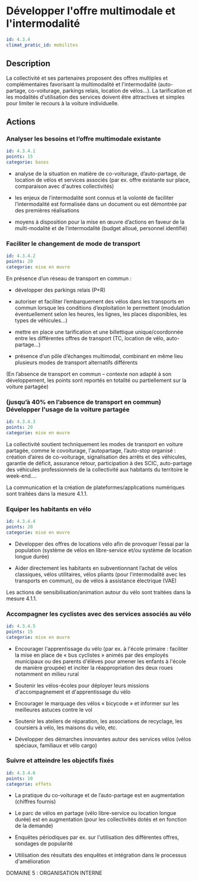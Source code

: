 # Développer l'offre multimodale et l'intermodalité
```yaml
id: 4.3.4
climat_pratic_id: mobilites
```
## Description
La collectivité et ses partenaires proposent des offres multiples et complémentaires favorisant la multimodalité et l'intermodalité (auto-partage, co-voiturage, parkings relais, location de vélos...). La tarification et les modalités d'utilisation des services doivent être attractives et simples pour limiter le recours à la voiture individuelle.



## Actions
### Analyser les besoins et l’offre multimodale existante
```yaml
id: 4.3.4.1
points: 15
categorie: bases
```
- analyse de la situation en matière de co-voiturage, d’auto-partage, de location de vélos et services associés (par ex. offre existante sur place, comparaison avec d'autres collectivités)

- les enjeux de l’intermodalité sont connus et la volonté de faciliter l’intermodalité est formalisée dans un document ou est démontrée par des premières réalisations

- moyens à disposition pour la mise en œuvre d’actions en faveur de la multi-modalité et de l’intermodalité (budget alloué, personnel identifié)




### Faciliter le changement de mode de transport
```yaml
id: 4.3.4.2
points: 20
categorie: mise en œuvre
```
En présence d’un réseau de transport en commun :

- développer des parkings relais (P+R)

- autoriser et faciliter l’embarquement des vélos dans les transports en commun lorsque les conditions d’exploitation le permettent (modulation éventuellement selon les heures, les lignes, les places disponibles, les types de véhicules…)

- mettre en place une tarification et une billettique unique/coordonnée entre les différentes offres de transport (TC, location de vélo, auto-partage…)

- présence d’un pôle d’échanges multimodal, combinant en même lieu plusieurs modes de transport alternatifs différents

(En l’absence de transport en commun – contexte non adapté à son développement, les points sont reportés en totalité ou partiellement sur la voiture partagée)




### (jusqu’à 40% en l’absence de transport en commun) Développer l'usage de la voiture partagée
```yaml
id: 4.3.4.3
points: 20
categorie: mise en œuvre
```
La collectivité soutient techniquement les modes de transport en voiture partagée, comme le covoiturage, l'autopartage, l’auto-stop organisé : création d’aires de co-voiturage, signalisation des arrêts et des véhicules, garantie de déficit, assurance retour, participation à des SCIC, auto-partage des véhicules professionnels de la collectivité aux habitants du territoire le week-end.…

La communication et la création de plateformes/applications numériques sont traitées dans la mesure 4.1.1.




### Equiper les habitants en vélo
```yaml
id: 4.3.4.4
points: 20
categorie: mise en œuvre
```
- Développer des offres de locations vélo afin de provoquer l’essai par la population (système de vélos en libre-service et/ou système de location longue durée)

- Aider directement les habitants en subventionnant l’achat de vélos classiques, vélos utilitaires, vélos pliants (pour l’intermodalité avec les transports en commun), ou de vélos à assistance électrique (VAE)

Les actions de sensibilisation/animation autour du vélo sont traitées dans la mesure 4.1.1.




### Accompagner les cyclistes avec des services associés au vélo
```yaml
id: 4.3.4.5
points: 15
categorie: mise en œuvre
```
- Encourager l'apprentissage du vélo (par ex. à l'école primaire : faciliter la mise en place de « bus cyclistes » animés par des employés municipaux ou des parents d'élèves pour amener les enfants à l'école de manière groupée) et inciter la réappropriation des deux roues notamment en milieu rural

- Soutenir les vélos-écoles pour déployer leurs missions d'accompagnement et d'apprentissage du vélo

- Encourager le marquage des vélos « bicycode » et informer sur les meilleures astuces contre le vol

- Soutenir les ateliers de réparation, les associations de recyclage, les coursiers à vélo, les maisons du vélo, etc.

- Développer des démarches innovantes autour des services vélos (vélos spéciaux, familiaux et vélo cargo)




### Suivre et atteindre les objectifs fixés
```yaml
id: 4.3.4.6
points: 10
categorie: effets
```
- La pratique du co-voiturage et de l’auto-partage est en augmentation (chiffres fournis)

- Le parc de vélos en partage (vélo libre-service ou location longue durée) est en augmentation (pour les collectivités dotés et en fonction de la demande)

- Enquêtes périodiques par ex. sur l'utilisation des différentes offres, sondages de popularité

- Utilisation des résultats des enquêtes et intégration dans le processus d'amélioration

DOMAINE 5 : ORGANISATION INTERNE



